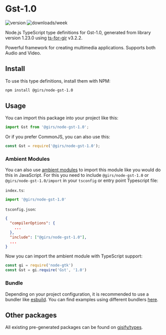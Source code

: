 
# Gst-1.0

![version](https://img.shields.io/npm/v/@girs/node-gst-1.0)
![downloads/week](https://img.shields.io/npm/dw/@girs/node-gst-1.0)


Node.js TypeScript type definitions for Gst-1.0, generated from library version 1.23.0 using [ts-for-gir](https://github.com/gjsify/ts-for-gir) v3.2.2.

Powerful framework for creating multimedia applications. Supports both Audio and Video.

## Install

To use this type definitions, install them with NPM:
```bash
npm install @girs/node-gst-1.0
```

## Usage

You can import this package into your project like this:
```ts
import Gst from '@girs/node-gst-1.0';
```

Or if you prefer CommonJS, you can also use this:
```ts
const Gst = require('@girs/node-gst-1.0');
```

### Ambient Modules

You can also use [ambient modules](https://github.com/gjsify/ts-for-gir/tree/main/packages/cli#ambient-modules) to import this module like you would do this in JavaScript.
For this you need to include `@girs/node-gst-1.0` or `@girs/node-gst-1.0/import` in your `tsconfig` or entry point Typescript file:

`index.ts`:
```ts
import '@girs/node-gst-1.0'
```

`tsconfig.json`:
```json
{
  "compilerOptions": {
    ...
  },
  "include": ["@girs/node-gst-1.0"],
  ...
}
```

Now you can import the ambient module with TypeScript support: 

```ts
const gi = require('node-gtk')
const Gst = gi.require('Gst', '1.0')
```


### Bundle

Depending on your project configuration, it is recommended to use a bundler like [esbuild](https://esbuild.github.io/). You can find examples using different bundlers [here](https://github.com/gjsify/ts-for-gir/tree/main/examples).

## Other packages

All existing pre-generated packages can be found on [gjsify/types](https://github.com/gjsify/types).

